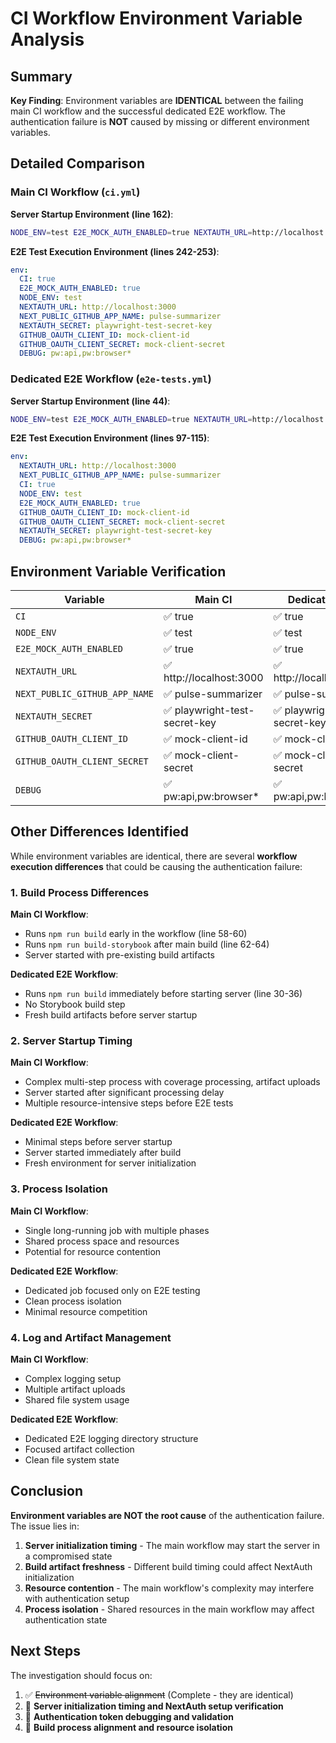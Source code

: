 # CI Workflow Environment Variable Analysis

## Summary

**Key Finding**: Environment variables are **IDENTICAL** between the failing main CI workflow and the successful dedicated E2E workflow. The authentication failure is **NOT** caused by missing or different environment variables.

## Detailed Comparison

### Main CI Workflow (`ci.yml`)

**Server Startup Environment (line 162)**:
```bash
NODE_ENV=test E2E_MOCK_AUTH_ENABLED=true NEXTAUTH_URL=http://localhost:3000 NEXT_PUBLIC_GITHUB_APP_NAME=pulse-summarizer NEXTAUTH_SECRET=playwright-test-secret-key npm run dev
```

**E2E Test Execution Environment (lines 242-253)**:
```yaml
env:
  CI: true
  E2E_MOCK_AUTH_ENABLED: true
  NODE_ENV: test
  NEXTAUTH_URL: http://localhost:3000
  NEXT_PUBLIC_GITHUB_APP_NAME: pulse-summarizer
  NEXTAUTH_SECRET: playwright-test-secret-key
  GITHUB_OAUTH_CLIENT_ID: mock-client-id
  GITHUB_OAUTH_CLIENT_SECRET: mock-client-secret
  DEBUG: pw:api,pw:browser*
```

### Dedicated E2E Workflow (`e2e-tests.yml`)

**Server Startup Environment (line 44)**:
```bash
NODE_ENV=test E2E_MOCK_AUTH_ENABLED=true NEXTAUTH_URL=http://localhost:3000 NEXT_PUBLIC_GITHUB_APP_NAME=pulse-summarizer NEXTAUTH_SECRET=playwright-test-secret-key npm run dev
```

**E2E Test Execution Environment (lines 97-115)**:
```yaml
env:
  NEXTAUTH_URL: http://localhost:3000
  NEXT_PUBLIC_GITHUB_APP_NAME: pulse-summarizer
  CI: true
  NODE_ENV: test
  E2E_MOCK_AUTH_ENABLED: true
  GITHUB_OAUTH_CLIENT_ID: mock-client-id
  GITHUB_OAUTH_CLIENT_SECRET: mock-client-secret
  NEXTAUTH_SECRET: playwright-test-secret-key
  DEBUG: pw:api,pw:browser*
```

## Environment Variable Verification

| Variable | Main CI | Dedicated E2E | Status |
|----------|---------|---------------|---------|
| `CI` | ✅ true | ✅ true | **IDENTICAL** |
| `NODE_ENV` | ✅ test | ✅ test | **IDENTICAL** |
| `E2E_MOCK_AUTH_ENABLED` | ✅ true | ✅ true | **IDENTICAL** |
| `NEXTAUTH_URL` | ✅ http://localhost:3000 | ✅ http://localhost:3000 | **IDENTICAL** |
| `NEXT_PUBLIC_GITHUB_APP_NAME` | ✅ pulse-summarizer | ✅ pulse-summarizer | **IDENTICAL** |
| `NEXTAUTH_SECRET` | ✅ playwright-test-secret-key | ✅ playwright-test-secret-key | **IDENTICAL** |
| `GITHUB_OAUTH_CLIENT_ID` | ✅ mock-client-id | ✅ mock-client-id | **IDENTICAL** |
| `GITHUB_OAUTH_CLIENT_SECRET` | ✅ mock-client-secret | ✅ mock-client-secret | **IDENTICAL** |
| `DEBUG` | ✅ pw:api,pw:browser* | ✅ pw:api,pw:browser* | **IDENTICAL** |

## Other Differences Identified

While environment variables are identical, there are several **workflow execution differences** that could be causing the authentication failure:

### 1. Build Process Differences

**Main CI Workflow**:
- Runs `npm run build` early in the workflow (line 58-60)
- Runs `npm run build-storybook` after main build (line 62-64)
- Server started with pre-existing build artifacts

**Dedicated E2E Workflow**:
- Runs `npm run build` immediately before starting server (line 30-36)
- No Storybook build step
- Fresh build artifacts before server startup

### 2. Server Startup Timing

**Main CI Workflow**:
- Complex multi-step process with coverage processing, artifact uploads
- Server started after significant processing delay
- Multiple resource-intensive steps before E2E tests

**Dedicated E2E Workflow**:
- Minimal steps before server startup
- Server started immediately after build
- Fresh environment for server initialization

### 3. Process Isolation

**Main CI Workflow**:
- Single long-running job with multiple phases
- Shared process space and resources
- Potential for resource contention

**Dedicated E2E Workflow**:
- Dedicated job focused only on E2E testing
- Clean process isolation
- Minimal resource competition

### 4. Log and Artifact Management

**Main CI Workflow**:
- Complex logging setup
- Multiple artifact uploads
- Shared file system usage

**Dedicated E2E Workflow**:
- Dedicated E2E logging directory structure
- Focused artifact collection
- Clean file system state

## Conclusion

**Environment variables are NOT the root cause** of the authentication failure. The issue lies in:

1. **Server initialization timing** - The main workflow may start the server in a compromised state
2. **Build artifact freshness** - Different build timing could affect NextAuth initialization
3. **Resource contention** - The main workflow's complexity may interfere with authentication setup
4. **Process isolation** - Shared resources in the main workflow may affect authentication state

## Next Steps

The investigation should focus on:
1. ✅ ~~Environment variable alignment~~ (Complete - they are identical)
2. 🔄 **Server initialization timing and NextAuth setup verification**
3. 🔄 **Authentication token debugging and validation**
4. 🔄 **Build process alignment and resource isolation**